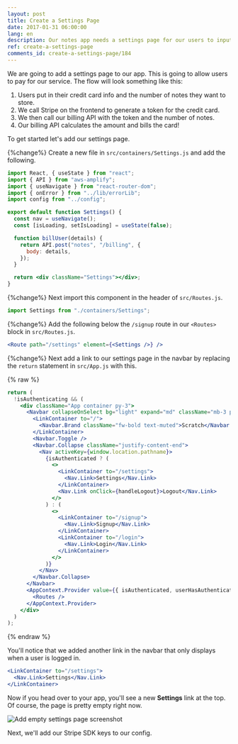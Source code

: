 ```yaml
---
layout: post
title: Create a Settings Page
date: 2017-01-31 06:00:00
lang: en
description: Our notes app needs a settings page for our users to input their credit card details and sign up for a pricing plan.
ref: create-a-settings-page
comments_id: create-a-settings-page/184
---
```


We are going to add a settings page to our app. This is going to allow users to pay for our service. The flow will look something like this:

1. Users put in their credit card info and the number of notes they want to store.
2. We call Stripe on the frontend to generate a token for the credit card.
3. We then call our billing API with the token and the number of notes.
4. Our billing API calculates the amount and bills the card!

To get started let's add our settings page.

{%change%} Create a new file in `src/containers/Settings.js` and add the following.

```jsx
import React, { useState } from "react";
import { API } from "aws-amplify";
import { useNavigate } from "react-router-dom";
import { onError } from "../lib/errorLib";
import config from "../config";

export default function Settings() {
  const nav = useNavigate();
  const [isLoading, setIsLoading] = useState(false);

  function billUser(details) {
    return API.post("notes", "/billing", {
      body: details,
    });
  }

  return <div className="Settings"></div>;
}
```

{%change%} Next import this component in the header of `src/Routes.js`.

```js
import Settings from "./containers/Settings";
```

{%change%} Add the following below the `/signup` route in our `<Routes>` block in `src/Routes.js`.

```jsx
<Route path="/settings" element={<Settings />} />
```

{%change%} Next add a link to our settings page in the navbar by replacing the `return` statement in `src/App.js` with this.

{% raw %}

```jsx
return (
  !isAuthenticating && (
    <div className="App container py-3">
      <Navbar collapseOnSelect bg="light" expand="md" className="mb-3 px-3">
        <LinkContainer to="/">
          <Navbar.Brand className="fw-bold text-muted">Scratch</Navbar.Brand>
        </LinkContainer>
        <Navbar.Toggle />
        <Navbar.Collapse className="justify-content-end">
          <Nav activeKey={window.location.pathname}>
            {isAuthenticated ? (
              <>
                <LinkContainer to="/settings">
                  <Nav.Link>Settings</Nav.Link>
                </LinkContainer>
                <Nav.Link onClick={handleLogout}>Logout</Nav.Link>
              </>
            ) : (
              <>
                <LinkContainer to="/signup">
                  <Nav.Link>Signup</Nav.Link>
                </LinkContainer>
                <LinkContainer to="/login">
                  <Nav.Link>Login</Nav.Link>
                </LinkContainer>
              </>
            )}
          </Nav>
        </Navbar.Collapse>
      </Navbar>
      <AppContext.Provider value={{ isAuthenticated, userHasAuthenticated }}>
        <Routes />
      </AppContext.Provider>
    </div>
  )
);
```

{% endraw %}

You'll notice that we added another link in the navbar that only displays when a user is logged in.

```jsx
<LinkContainer to="/settings">
  <Nav.Link>Settings</Nav.Link>
</LinkContainer>
```

Now if you head over to your app, you'll see a new **Settings** link at the top. Of course, the page is pretty empty right now.

![Add empty settings page screenshot](/assets/part2/add-empty-settings-page.png)

Next, we'll add our Stripe SDK keys to our config.
